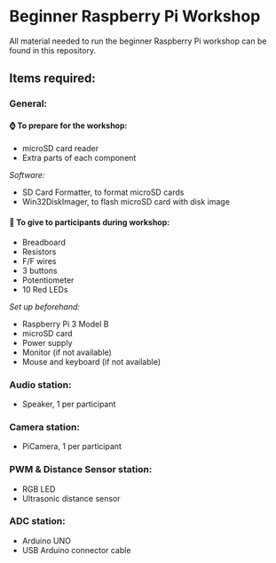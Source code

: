 # Beginner Raspberry Pi Workshop
All material needed to run the beginner Raspberry Pi workshop can be found in this repository.


## Items required:

### General:

#### ⌚️ To prepare for the workshop:
- microSD card reader
- Extra parts of each component

*Software:*
- SD Card Formatter, to format microSD cards
- Win32DiskImager, to flash microSD card with disk image 

#### 🧰 To give to participants during workshop:
- Breadboard
- Resistors
- F/F wires
- 3 buttons
- Potentiometer
- 10 Red LEDs

*Set up beforehand:*
- Raspberry Pi 3 Model B
- microSD card
- Power supply
- Monitor (if not available)
- Mouse and keyboard (if not available)

### Audio station:
- Speaker, 1 per participant

### Camera station:
- PiCamera, 1 per participant

### PWM & Distance Sensor station:
- RGB LED
- Ultrasonic distance sensor

### ADC station:
- Arduino UNO
- USB Arduino connector cable




